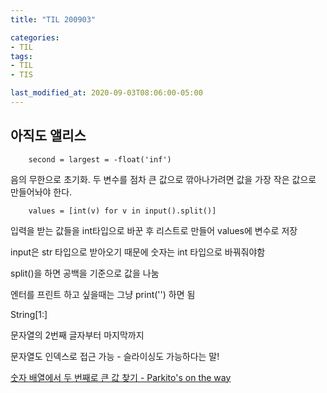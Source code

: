 ```yaml
---
title: "TIL 200903"

categories:
- TIL
tags:
- TIL
- TIS

last_modified_at: 2020-09-03T08:06:00-05:00
---
```

## 아직도 앨리스


		second = largest = -float('inf') 

음의 무한으로 초기화. 두 변수를 점차 큰 값으로 깎아나가려면 값을 가장 작은 값으로 만들어놔야 한다.

		values = [int(v) for v in input().split()]

입력을 받는 값들을 int타입으로 바꾼 후 리스트로 만들어 values에 변수로 저장

input은 str 타입으로 받아오기 때문에 숫자는 int 타입으로 바꿔줘야함	

split()을 하면 공백을 기준으로 값을 나눔


엔터를 프린트 하고 싶을때는 그냥 print('') 하면 됨

String[1:]

문자열의 2번째 글자부터 마지막까지

문자열도 인덱스로 접근 가능 - 슬라이싱도 가능하다는 말!

[숫자 배열에서 두 번째로 큰 값 찾기 - Parkito's on the way](https://shoark7.github.io/programming/algorithm/second-largest-number-in-array)
